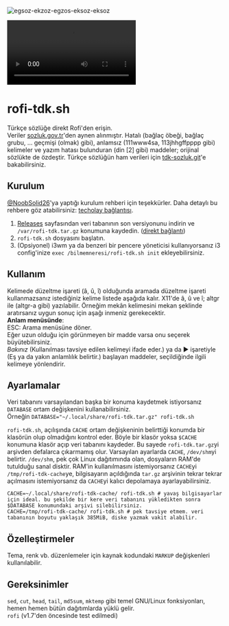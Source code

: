 ![egsoz-ekzoz-egzos-eksoz-eksoz](https://github.com/metwse/rofi-tdk.sh/assets/108795071/bcc2a3ae-e182-4b4c-90a7-2053123c655d)

<video src='https://github.com/metwse/rofi-tdk.sh/assets/108795071/17c70710-9157-439f-bbf8-3c3db42fc87b'></video>

# rofi-tdk.sh 
Türkçe sözlüğe direkt Rofi'den erişin.\
Veriler [sozluk.gov.tr](https://sozluk.gov.tr/)'den aynen alınmıştır. Hatalı (bağlaç öbeği, bağlaç grubu, … geçmişi (olmak) gibi), anlamsız (111www4sa, 113jhhgffpppp gibi) kelimeler ve yazım hatası bulunduran (din \[2\] gibi) maddeler; orijinal sözlükte de özdeştir. Türkçe sözlüğün ham verileri için [tdk-sozluk.git](https://github.com/metwse/tdk-sozluk)'e bakabilirsiniz.

## Kurulum
[@NoobSolid26](https://techolay.net/sosyal/uye/noobsolid26.761/)'ya yaptığı kurulum rehberi için teşekkürler. Daha detaylı bu rehbere göz atabilirsiniz: [techolay bağlantısı](https://techolay.net/sosyal/konu/linuxta-rofi-tdk-kurulumu.34664/).

1. [Releases](https://github.com/metwse/rofi-tdk.sh/releases) sayfasından veri tabanının son versiyonunu indirin ve `/var/rofi-tdk.tar.gz` konumuna kaydedin. ([direkt bağlantı](https://github.com/metwse/rofi-tdk.sh/releases/latest/download/rofi-tdk.tar.gz))
2. `rofi-tdk.sh` dosyasını başlatın.
3. (Opsiyonel) i3wm ya da benzeri bir pencere yöneticisi kullanıyorsanız i3 config'inize `exec /bilmemneresi/rofi-tdk.sh init` ekleyebilirsiniz.

## Kullanım
Kelimede düzeltme işareti (â, û, î) olduğunda aramada düzeltme işareti kullanmazsanız istediğiniz kelime listede aşağıda kalır. X11'de â, û ve î; altgr ile (altgr-a gibi) yazılabilir. Örneğim mekân kelimesini mekan şeklinde aratırsanız uygun sonuç için aşağı inmeniz gerekecektir.\
**Anlam menüsünde**:\
ESC: Arama menüsüne döner.\
Eğer uzun olduğu için görünmeyen bir madde varsa onu seçerek büyütebilirsiniz.\
*Bakınız* (Kullanılması tavsiye edilen kelimeyi ifade eder.) ya da ► işaretiyle (Eş ya da yakın anlamlılık belirtir.) başlayan maddeler, seçildiğinde ilgili kelimeye yönlendirir.

## Ayarlamalar
Veri tabanını varsayılandan başka bir konuma kaydetmek istiyorsanız `DATABASE` ortam değişkenini kullanabilirsiniz.\
Örneğin `DATABASE="~/.local/share/rofi-tdk.tar.gz" rofi-tdk.sh`

`rofi-tdk.sh`, açılışında `CACHE` ortam değişkeninin belirttiği konumda bir klasörün olup olmadığını kontrol eder. Böyle bir klasör yoksa `$CACHE` konumuna klasör açıp veri tabanını kaydeder. Bu sayede `rofi-tdk.tar.gz`yi arşivden defalarca çıkarmamış olur. Varsayılan ayarlarda `CACHE`, `/dev/shm`yi belirtir. `/dev/shm`, pek çok Linux dağıtımında olan, dosyaların RAM'de tutulduğu sanal disktir. RAM'in kullanılmasını istemiyorsanız `CACHE`yi `/tmp/rofi-tdk-cache`ye, bilgisayarın açıldığında `tar.gz` arşivinin tekrar tekrar açılmasını istemiyorsanız da `CACHE`yi kalıcı depolamaya ayarlayabilirsiniz.
```
CACHE=~/.local/share/rofi-tdk-cache/ rofi-tdk.sh # yavaş bilgisayarlar için ideal. bu şekilde bir kere veri tabanını yükledikten sonra $DATABASE konumundaki arşivi silebilirsiniz.
CACHE=/tmp/rofi-tdk-cache/ rofi-tdk.sh # pek tavsiye etmem. veri tabanının boyutu yaklaşık 385MiB, diske yazmak vakit alabilir.
```

## Özelleştirmeler
Tema, renk vb. düzenlemeler için kaynak kodundaki `MARKUP` değişkenleri kullanılabilir.

## Gereksinimler
`sed`, `cut`, `head`, `tail`, `md5sum`, `mktemp` gibi temel GNU/Linux fonksiyonları, hemen hemen bütün dağıtımlarda yüklü gelir.\
`rofi` (v1.7'den öncesinde test edilmedi)
